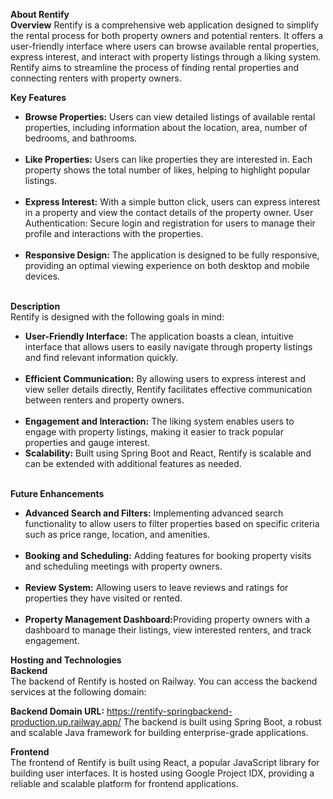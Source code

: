 <b>About Rentify</b><br>
<b>Overview</b>
Rentify is a comprehensive web application designed to simplify the rental process for both property owners and potential renters. It offers a user-friendly interface where users can browse available rental properties, express interest, and interact with property listings through a liking system. Rentify aims to streamline the process of finding rental properties and connecting renters with property owners.

<b>Key Features</b><br>
<ul>
<li><b>Browse Properties:</b> Users can view detailed listings of available rental properties, including information about the location, area, number of bedrooms, and bathrooms.</li><br>
<li><b>Like Properties:</b> Users can like properties they are interested in. Each property shows the total number of likes, helping to highlight popular listings.</li><br>
<li><b>Express Interest:</b> With a simple button click, users can express interest in a property and view the contact details of the property owner.
User Authentication: Secure login and registration for users to manage their profile and interactions with the properties.</li><br>
<li><b>Responsive Design:</b> The application is designed to be fully responsive, providing an optimal viewing experience on both desktop and mobile devices.</li></ul><br>
<b>Description</b><br>
Rentify is designed with the following goals in mind:<br>
<ul>
<li><b>User-Friendly Interface:</b> The application boasts a clean, intuitive interface that allows users to easily navigate through property listings and find relevant information quickly.</li><br>
<li><b>Efficient Communication:</b> By allowing users to express interest and view seller details directly, Rentify facilitates effective communication between renters and property owners.</li><br>
<li><b>Engagement and Interaction:</b> The liking system enables users to engage with property listings, making it easier to track popular properties and gauge interest.</li>
<li><b>Scalability:</b> Built using Spring Boot and React, Rentify is scalable and can be extended with additional features as needed.</li><br></ul>
<b>Future Enhancements</b><br>
<ul>
<li><b>Advanced Search and Filters:</b> Implementing advanced search functionality to allow users to filter properties based on specific criteria such as price range, location, and amenities.</li><br>
<li><b>Booking and Scheduling:</b> Adding features for booking property visits and scheduling meetings with property owners.</li><br>
<li><b>Review System:</b> Allowing users to leave reviews and ratings for properties they have visited or rented.</li><br>
<li><b>Property Management Dashboard:</b>Providing property owners with a dashboard to manage their listings, view interested renters, and track engagement.</li></ul>
<b>Hosting and Technologies</b><br>
<b>Backend</b><br>
The backend of Rentify is hosted on Railway. You can access the backend services at the following domain:

<b>Backend Domain URL:</b> https://rentify-springbackend-production.up.railway.app/
The backend is built using Spring Boot, a robust and scalable Java framework for building enterprise-grade applications.<br>

<b>Frontend</b><br>
The frontend of Rentify is built using React, a popular JavaScript library for building user interfaces. It is hosted using Google Project IDX, providing a reliable and scalable platform for frontend applications.